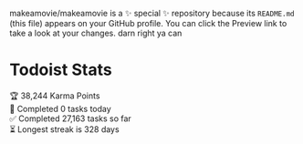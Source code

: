 makeamovie/makeamovie is a ✨ special ✨ repository because its `README.md` (this file) appears on your GitHub profile.
You can click the Preview link to take a look at your changes. darn right ya can

# Todoist Stats

<!-- TODO-IST:START -->
🏆  38,244 Karma Points           
🌸  Completed 0 tasks today           
✅  Completed 27,163 tasks so far           
⏳  Longest streak is 328 days
<!-- TODO-IST:END -->